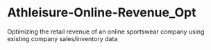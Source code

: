 # Athleisure-Online-Revenue_Opt
Optimizing the retail revenue of an online sportswear company using existing company sales/inventory data
